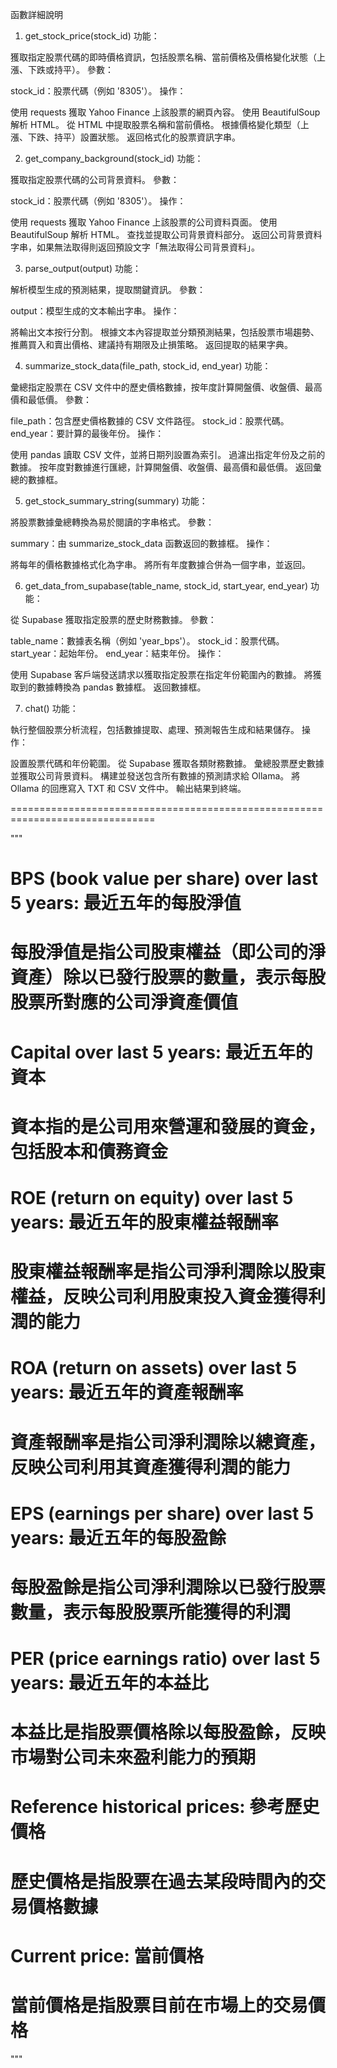 函數詳細說明
1. get_stock_price(stock_id)
功能：

獲取指定股票代碼的即時價格資訊，包括股票名稱、當前價格及價格變化狀態（上漲、下跌或持平）。
參數：

stock_id：股票代碼（例如 '8305'）。
操作：

使用 requests 獲取 Yahoo Finance 上該股票的網頁內容。
使用 BeautifulSoup 解析 HTML。
從 HTML 中提取股票名稱和當前價格。
根據價格變化類型（上漲、下跌、持平）設置狀態。
返回格式化的股票資訊字串。

2. get_company_background(stock_id)
功能：

獲取指定股票代碼的公司背景資料。
參數：

stock_id：股票代碼（例如 '8305'）。
操作：

使用 requests 獲取 Yahoo Finance 上該股票的公司資料頁面。
使用 BeautifulSoup 解析 HTML。
查找並提取公司背景資料部分。
返回公司背景資料字串，如果無法取得則返回預設文字「無法取得公司背景資料」。

3. parse_output(output)
功能：

解析模型生成的預測結果，提取關鍵資訊。
參數：

output：模型生成的文本輸出字串。
操作：

將輸出文本按行分割。
根據文本內容提取並分類預測結果，包括股票市場趨勢、推薦買入和賣出價格、建議持有期限及止損策略。
返回提取的結果字典。

4. summarize_stock_data(file_path, stock_id, end_year)
功能：

彙總指定股票在 CSV 文件中的歷史價格數據，按年度計算開盤價、收盤價、最高價和最低價。
參數：

file_path：包含歷史價格數據的 CSV 文件路徑。
stock_id：股票代碼。
end_year：要計算的最後年份。
操作：

使用 pandas 讀取 CSV 文件，並將日期列設置為索引。
過濾出指定年份及之前的數據。
按年度對數據進行匯總，計算開盤價、收盤價、最高價和最低價。
返回彙總的數據框。

5. get_stock_summary_string(summary)
功能：

將股票數據彙總轉換為易於閱讀的字串格式。
參數：

summary：由 summarize_stock_data 函數返回的數據框。
操作：

將每年的價格數據格式化為字串。
將所有年度數據合併為一個字串，並返回。

6. get_data_from_supabase(table_name, stock_id, start_year, end_year)
功能：

從 Supabase 獲取指定股票的歷史財務數據。
參數：

table_name：數據表名稱（例如 'year_bps'）。
stock_id：股票代碼。
start_year：起始年份。
end_year：結束年份。
操作：

使用 Supabase 客戶端發送請求以獲取指定股票在指定年份範圍內的數據。
將獲取到的數據轉換為 pandas 數據框。
返回數據框。

7. chat()
功能：

執行整個股票分析流程，包括數據提取、處理、預測報告生成和結果儲存。
操作：

設置股票代碼和年份範圍。
從 Supabase 獲取各類財務數據。
彙總股票歷史數據並獲取公司背景資料。
構建並發送包含所有數據的預測請求給 Ollama。
將 Ollama 的回應寫入 TXT 和 CSV 文件中。
輸出結果到終端。


===============================================================================

"""
# BPS (book value per share) over last 5 years: 最近五年的每股淨值
# 每股淨值是指公司股東權益（即公司的淨資產）除以已發行股票的數量，表示每股股票所對應的公司淨資產價值

# Capital over last 5 years: 最近五年的資本
# 資本指的是公司用來營運和發展的資金，包括股本和債務資金

# ROE (return on equity) over last 5 years: 最近五年的股東權益報酬率
# 股東權益報酬率是指公司淨利潤除以股東權益，反映公司利用股東投入資金獲得利潤的能力

# ROA (return on assets) over last 5 years: 最近五年的資產報酬率
# 資產報酬率是指公司淨利潤除以總資產，反映公司利用其資產獲得利潤的能力

# EPS (earnings per share) over last 5 years: 最近五年的每股盈餘
# 每股盈餘是指公司淨利潤除以已發行股票數量，表示每股股票所能獲得的利潤

# PER (price earnings ratio) over last 5 years: 最近五年的本益比
# 本益比是指股票價格除以每股盈餘，反映市場對公司未來盈利能力的預期

# Reference historical prices: 參考歷史價格
# 歷史價格是指股票在過去某段時間內的交易價格數據

# Current price: 當前價格
# 當前價格是指股票目前在市場上的交易價格

"""
